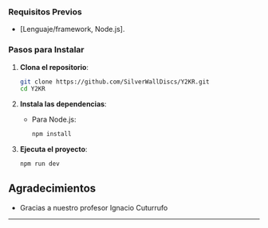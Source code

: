 ### Requisitos Previos

- [Lenguaje/framework, Node.js].

### Pasos para Instalar

1. **Clona el repositorio**:
   ```bash
   git clone https://github.com/SilverWallDiscs/Y2KR.git
   cd Y2KR
   ```

2. **Instala las dependencias**:
   - Para Node.js:
     ```bash
     npm install
     ```
 

3. **Ejecuta el proyecto**:
   ```bash
   npm run dev 

   ```

 



## Agradecimientos

- Gracias a nuestro profesor Ignacio Cuturrufo 

---


